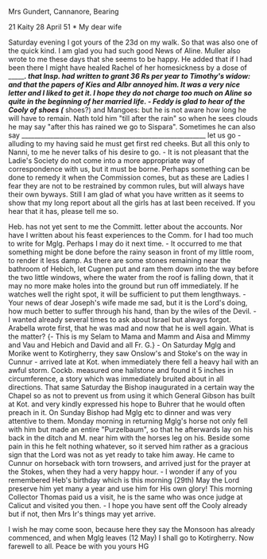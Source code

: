 Mrs Gundert, Cannanore, Bearing

21 Kaity 28 April 51
 <Monday>*
My dear wife

Saturday evening I got yours of the 23d on my walk. So that was also one of the quick kind. I am glad you had such good News of Aline. Muller also wrote to me these days that she seems to be happy. He added that if I had been there I might have healed Rachel of her homesickness by a dose of ____________. that Insp. had written to grant 36 Rs per year to Timothy's widow: and that the papers of Kies and Albr annoyed him. It was a very nice letter and I liked to get it. I hope they do not charge too much on Aline so quite in the beginning of her married life. - Feddy is glad to hear of the Cooly of shoes (_______ shoes?) and Mangoes: but he is not aware how long he will have to remain. Nath told him "till after the rain" so when he sees clouds he may say "after this has rained we go to Sispara". Sometimes he can also say __________________________________________________________ let us go - alluding to my having said he must get first red cheeks. But all this only to Nanni, to me he never talks of his desire to go. - It is not pleasant that the Ladie's Society do not come into a more appropriate way of correspondence with us, but it must be borne. Perhaps something can be done to remedy it when the Commission comes, but as these are Ladies I fear they are not to be restrained by common rules, but will always have their own byways. Still I am glad of what you have written as it seems to show that my long report about all the girls has at last been received. If you hear that it has, please tell me so.

Heb. has not yet sent to me the Committ. letter about the accounts. Nor have I written about his feast experiences to the Comm. for I had too much to write for Mglg. Perhaps I may do it next time. - It occurred to me that something might be done before the rainy season in front of my little room, to render it less damp. As there are some stones remaining near the bathroom of Hebich, let Cugnen put and ram them down into the way before the two little windows, where the water from the roof is falling down, that it may no more make holes into the ground but run off immediately. If he watches well the right spot, it will be sufficient to put them lengthways. - Your news of dear Joseph's wife made me sad, but it is the Lord's doing, how much better to suffer through his hand, than by the wiles of the Devil. - I wanted already several times to ask about Israel but always forgot. Arabella wrote first, that he was mad and now that he is well again. What is the matter? {- This is my Selam to Mama and Mamm and Aisa and Mimmy and Vau and Hebich and David and all Fr. G.} - On Saturday Mglg and Morike went to Kotirgherry, they saw Onslow's and Stoke's on the way in Cunnur - arrived late at Kot. when immediately there fell a heavy hail with an awful storm. Cockb. measured one hailstone and found it 5 inches in circumference, a story which was immediately bruited about in all directions. That same Saturday the Bishop inaugurated in a certain way the Chapel so as not to prevent us from using it which General Gibson has built at Kot. and very kindly expressed his hope to Buhrer that he would often preach in it. On Sunday Bishop had Mglg etc to dinner and was very attentive to them. Monday morning in returning Mglg's horse not only fell with him but made an entire "Purzelbaum", so that he afterwards lay on his back in the ditch and M. near him with the horses leg on his. Beside some pain in this he felt nothing whatever, so it served him rather as a gracious sign that the Lord was not as yet ready to take him away. He came to Cunnur on horseback with torn trowsers, and arrived just for the prayer at the Stokes, when they had a very happy hour. - I wonder if any of you remembered Heb's birthday which is this morning (29th) May the Lord preserve him yet many a year and use him for His own glory! This morning Collector Thomas paid us a visit, he is the same who was once judge at Calicut and visited you then. - I hope you have sent off the Cooly already but if not, then Mrs Ir's things may yet arrive.

I wish he may come soon, because here they say the Monsoon has already commenced, and when Mglg leaves (12 May) I shall go to Kotirgherry. Now farewell to all. Peace be with you
 yours HG

